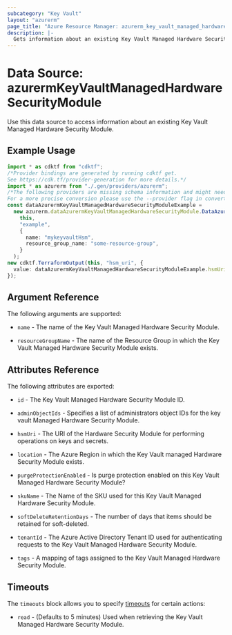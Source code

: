 ```yaml
---
subcategory: "Key Vault"
layout: "azurerm"
page_title: "Azure Resource Manager: azurerm_key_vault_managed_hardware_security_module"
description: |-
  Gets information about an existing Key Vault Managed Hardware Security Module.
---
```


# Data Source: azurermKeyVaultManagedHardwareSecurityModule

Use this data source to access information about an existing Key Vault Managed Hardware Security Module.

## Example Usage

```typescript
import * as cdktf from "cdktf";
/*Provider bindings are generated by running cdktf get.
See https://cdk.tf/provider-generation for more details.*/
import * as azurerm from "./.gen/providers/azurerm";
/*The following providers are missing schema information and might need manual adjustments to synthesize correctly: azurerm.
For a more precise conversion please use the --provider flag in convert.*/
const dataAzurermKeyVaultManagedHardwareSecurityModuleExample =
  new azurerm.dataAzurermKeyVaultManagedHardwareSecurityModule.DataAzurermKeyVaultManagedHardwareSecurityModule(
    this,
    "example",
    {
      name: "mykeyvaultHsm",
      resource_group_name: "some-resource-group",
    }
  );
new cdktf.TerraformOutput(this, "hsm_uri", {
  value: dataAzurermKeyVaultManagedHardwareSecurityModuleExample.hsmUri,
});

```

## Argument Reference

The following arguments are supported:

*   `name` - The name of the Key Vault Managed Hardware Security Module.

*   `resourceGroupName` - The name of the Resource Group in which the Key Vault Managed Hardware Security Module exists.

## Attributes Reference

The following attributes are exported:

*   `id` - The Key Vault Managed Hardware Security Module ID.

*   `adminObjectIds` - Specifies a list of administrators object IDs for the key vault Managed Hardware Security Module.

*   `hsmUri` - The URI of the Hardware Security Module for performing operations on keys and secrets.

*   `location` - The Azure Region in which the Key Vault managed Hardware Security Module exists.

*   `purgeProtectionEnabled` - Is purge protection enabled on this Key Vault Managed Hardware Security Module?

*   `skuName` - The Name of the SKU used for this Key Vault Managed Hardware Security Module.

*   `softDeleteRetentionDays` - The number of days that items should be retained for soft-deleted.

*   `tenantId` - The Azure Active Directory Tenant ID used for authenticating requests to the Key Vault Managed Hardware Security Module.

*   `tags` - A mapping of tags assigned to the Key Vault Managed Hardware Security Module.

## Timeouts

The `timeouts` block allows you to specify [timeouts](https://www.terraform.io/language/resources/syntax#operation-timeouts) for certain actions:

* `read` - (Defaults to 5 minutes) Used when retrieving the Key Vault Managed Hardware Security Module.
